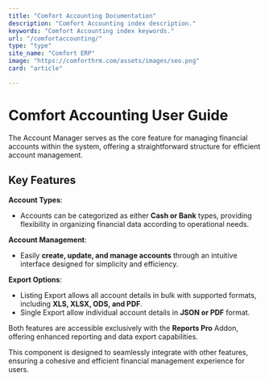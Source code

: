 ```yaml
---
title: "Comfort Accounting Documentation"
description: "Comfort Accounting index description."
keywords: "Comfort Accounting index keywords."
url: "/comfortaccounting/"
type: "type"
site_name: "Comfort ERP"
image: "https://comforthrm.com/assets/images/seo.png"
card: "article"

---
```


# Comfort Accounting User Guide

The Account Manager serves as the core feature for managing financial accounts within the system, offering a straightforward structure for efficient account management.

## Key Features ##

**Account Types**:
+ Accounts can be categorized as either **Cash or Bank** types, providing flexibility in organizing financial data according to operational needs.

**Account Management**:
+ Easily **create, update, and manage accounts** through an intuitive interface designed for simplicity and efficiency.

**Export Options**:
+ Listing Export allows all account details in bulk with supported formats, including **XLS, XLSX, ODS, and PDF**.
+ Single Export allow individual account details in **JSON or PDF** format.

Both features are accessible exclusively with the **Reports Pro** Addon, offering enhanced reporting and data export capabilities.

This component is designed to seamlessly integrate with other features, ensuring a cohesive and efficient financial management experience for users.